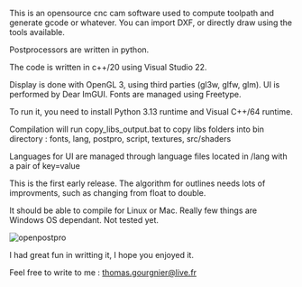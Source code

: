 This is an opensource cnc cam software used to compute toolpath and generate gcode or whatever. You can import DXF, or directly draw using the tools available.

Postprocessors are written in python.

The code is written in c++/20 using Visual Studio 22.

Display is done with OpenGL 3, using third parties (gl3w, glfw, glm).
UI is performed by Dear ImGUI.
Fonts are managed using Freetype.

To run it, you need to install Python 3.13 runtime and Visual C++/64 runtime.

Compilation will run copy_libs_output.bat to copy libs folders into bin directory : fonts, lang, postpro, script, textures, src/shaders

Languages for UI are managed through language files located in /lang with a pair of key=value

This is the first early release. The algorithm for outlines needs lots of improvments, such as changing from float to double.

It should be able to compile for Linux or Mac. Really few things are Windows OS dependant. Not tested yet.

![openpostpro](https://github.com/user-attachments/assets/fc224d77-bbef-4d37-98aa-c54a5e4b89e1)

I had great fun in writting it, I hope you enjoyed it.

Feel free to write to me : thomas.gourgnier@live.fr
